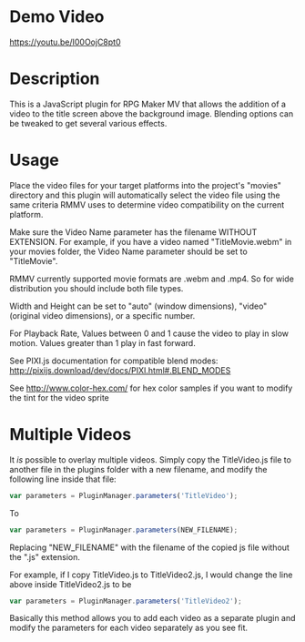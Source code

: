 # Demo Video
https://youtu.be/I00OojC8pt0

# Description

This is a JavaScript plugin for RPG Maker MV that allows the addition
of a video to the title screen above the background image. Blending
options can be tweaked to get several various effects.

# Usage
Place the video files for your target platforms into the project's
"movies" directory and this plugin will automatically select the video 
file using the same criteria RMMV uses to determine video compatibility 
on the current platform.

Make sure the Video Name parameter has the filename WITHOUT EXTENSION. For
example, if you have a video named "TitleMovie.webm" in your movies folder,
the Video Name parameter should be set to "TitleMovie".

RMMV currently supported movie formats are .webm and .mp4. So for wide
distribution you should include both file types.

Width and Height can be set to "auto" (window dimensions), "video" 
(original video dimensions), or a specific number.

For Playback Rate, Values between 0 and 1 cause the video to play in 
slow motion. Values greater than 1 play in fast forward.

See PIXI.js documentation for compatible blend modes:
http://pixijs.download/dev/docs/PIXI.html#.BLEND_MODES

See http://www.color-hex.com/ for hex color samples if you want to
modify the tint for the video sprite

# Multiple Videos
It *is* possible to overlay multiple videos. Simply copy the TitleVideo.js
file to another file in the plugins folder with a new filename, and modify 
the following line inside that file:

```js
var parameters = PluginManager.parameters('TitleVideo');
```
To
```js
var parameters = PluginManager.parameters(NEW_FILENAME);
```
Replacing "NEW_FILENAME" with the filename of the copied js file without 
the ".js" extension.

For example, if I copy TitleVideo.js to TitleVideo2.js, I would change
the line above inside TitleVideo2.js to be
```js
var parameters = PluginManager.parameters('TitleVideo2');
```

Basically this method allows you to add each video as a separate plugin and 
modify the parameters for each video separately as you see fit.